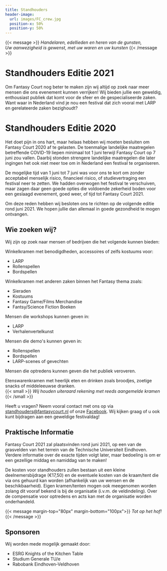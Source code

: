 ```yaml
---
title: Standhouders
header-image:
  url: images/FC_crew.jpg
  position-x: 50%
  position-y: 50%
---
```


{{< message >}}
  _Handelaren, edellieden en heren van de gunsten,_ \
  _Uw aanwezigheid is gewenst, met uw waren en uw kunsten_
{{< /message >}}

# Standhouders Editie 2021              
Om Fantasy Court nog beter te maken zijn wij altijd op zoek naar meer mensen die ons evenement kunnen verrijken!
Wij bieden jullie een geweldig, enthousiast publiek dat komt voor de sfeer en de gespecialiseerde zaken. Want waar in Nederland vind je nou een festival dat zich vooral met LARP en gerelateerde zaken bezighoudt?

# Standhouders Editie 2020
Het doet pijn in ons hart, maar helaas hebben wij moeten besluiten om Fantasy Court 2020 af te gelasten. De toenmalige landelijke maatregelen betreffende COVID-19 liepen minimaal tot 1 juni terwijl Fantasy Court op 7 juni zou vallen. Daarbij stonden strengere landelijke maatregelen die later ingingen het ook niet meer toe om in Nederland een festival te organiseren.

De mogelijke tijd van 1 juni tot 7 juni was voor ons te kort om zonder acceptabel menselijk risico, financieel risico, of studievertraging een festival neer te zetten. We hadden overwogen het festival te verschuiven, maar zagen daar geen goede opties die voldoende zekerheid boden voor een geslaagd evenement, goed weer, of tijd tot Fantasy Court 2021. 

Om deze reden hebben wij besloten ons te richten op de volgende editie rond juni 2021. We hopen jullie dan allemaal in goede gezondheid te mogen ontvangen.

## Wie zoeken wij?
Wij zijn op zoek naar mensen of bedrijven die het volgende kunnen bieden:
            
Winkelkramen met benodigdheden, accessoires of zelfs kostuums voor:
* LARP
* Rollenspellen
* Bordspellen

Winkelkramen met anderen zaken binnen het Fantasy thema zoals:
* Sieraden
* Kostuums
* Fantasy Game/Films Merchandise
* Fantsy/Science Fiction Boeken

Mensen die workshops kunnen geven in:
* LARP
* Verhalenvertelkunst

Mensen die demo's kunnen geven in:
* Rollenspellen
* Bordspellen
* LARP-scenes of gevechten

Mensen die optredens kunnen geven die het publiek veroveren.

Etenswarenkramen met heerlijk eten en drinken zoals broodjes, zoetige snacks of middeleeuwse dranken. \
{{< small >}}
  _Wij houden uiteraard rekening met reeds aangemelde kramen_
{{< /small >}}

Heeft u vragen? Neem vooral contact met ons op via [standhouders@fantasycourt.nl](mailto:standhouders@fantasycourt.nl) of onze [Facebook](https://www.facebook.com/FantasyCourt/). Wij kijken graag of u ook kunt bijdragen aan een geweldige festivaldag!

<!---
    Binnenkort zal de inschrijving van standhouders officieel open gaan! Bent u nu al enthousiast om mee te doen? Geef je dan nu op als standhouder via [deze](https://goo.gl/forms/iPVDBuA1ef0gqhN63) Google Form.
-->

## Praktische Informatie
Fantasy Court 2021 zal plaatsvinden rond juni 2021, op een van de grasvelden van het terrein van de Technische Universiteit Eindhoven. Verdere informatie over de exacte tijden volgt later, maar bedoeling is om er een gezellige middag en namiddag van te maken!

De kosten voor standhouders zullen bestaan uit een kleine deelnemersbijdrage (€17,50) en de eventuele kosten van de kraam/tent die via ons gehuurd kan worden (afhankelijk van uw wensen en de beschikbaarheid). Eigen kramen/tenten mogen ook meegenomen worden zolang dit vooraf bekend is bij de organisatie (i.v.m. de veldindeling).
Over de compensatie voor optredens en acts kan met de organisatie worden onderhandeld.

{{< message margin-top="80px" margin-bottom="100px">}}
_Tot op het hof!_  
{{< /message >}}

## Sponsoren
Wij worden mede mogelijk gemaakt door:
* ESRG Knights of the Kitchen Table
* Studium Generale TU/e
* Rabobank Eindhoven-Veldhoven
